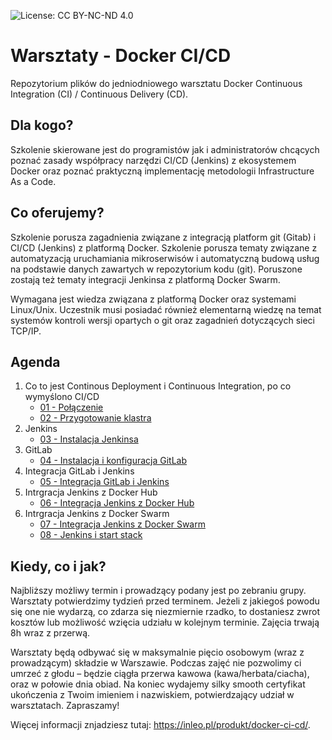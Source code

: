 ![License: CC BY-NC-ND 4.0](https://img.shields.io/badge/License-CC%20BY--NC--ND%204.0-lightgrey.svg)

# Warsztaty - Docker CI/CD
Repozytorium plików do jedniodniowego warsztatu Docker Continuous Integration (CI) / Continuous Delivery (CD).

## Dla kogo?

Szkolenie skierowane jest do programistów jak i administratorów chcących poznać zasady współpracy narzędzi CI/CD (Jenkins) z ekosystemem Docker oraz poznać praktyczną implementację metodologii Infrastructure As a Code.

## Co oferujemy?

Szkolenie porusza zagadnienia związane z integracją platform git (Gitab) i CI/CD (Jenkins) z platformą Docker. Szkolenie porusza tematy związane z automatyzacją uruchamiania mikroserwisów i automatyczną budową usług na podstawie danych zawartych w repozytorium kodu (git). Poruszone zostają też tematy integracji Jenkinsa z platformą Docker Swarm.

Wymagana jest wiedza związana z platformą Docker oraz systemami Linux/Unix. Uczestnik musi posiadać również elementarną wiedzę na temat systemów kontroli wersji opartych o git oraz zagadnień dotyczących sieci TCP/IP.

## Agenda

1. Co to jest Continous Deployment i Continuous Integration, po co wymyślono CI/CD
    * [01 - Połączenie](https://github.com/inleo-pl/Warsztaty-Docker-CI-CD/blob/master/01-Polaczenie.md)
    * [02 - Przygotowanie klastra](https://github.com/inleo-pl/Warsztaty-Docker-CI-CD/blob/master/02-Przygotowanie-klastra.md)
2. Jenkins
    * [03 - Instalacja Jenkinsa](https://github.com/inleo-pl/Warsztaty-Docker-CI-CD/blob/master/03-Instalacja-Jenkinsa.md)
3. GitLab
    * [04 - Instalacja i konfiguracja GitLab](https://github.com/inleo-pl/Warsztaty-Docker-CI-CD/blob/master/04-Instalacja-i-konfiguracja-GitLab.md)
4. Integracja GitLab i Jenkins
    * [05 - Integracja GitLab i Jenkins](https://github.com/inleo-pl/Warsztaty-Docker-CI-CD/blob/master/05-Integracja-GitLab-i-Jenkins.md)
5. Intrgracja Jenkins z Docker Hub
    * [06 - Integracja Jenkins z Docker Hub](https://github.com/inleo-pl/Warsztaty-Docker-CI-CD/blob/master/06-Integracja-Jenkins-z-Docker-Hub.md)
6. Intrgracja Jenkins z Docker Swarm
    * [07 - Integracja Jenkins z Docker Swarm](https://github.com/inleo-pl/Warsztaty-Docker-CI-CD/blob/master/07-Integracja-Jenkins-z-Docker-Swarm.md)
    * [08 - Jenkins i start stack](https://github.com/inleo-pl/Warsztaty-Docker-CI-CD/blob/master/08-Jenkins-i-start-stack.md)

## Kiedy, co i jak?

Najbliższy możliwy termin i prowadzący podany jest po zebraniu grupy. Warsztaty potwierdzimy tydzień przed terminem. Jeżeli z jakiegoś powodu się one nie wydarzą, co zdarza się niezmiernie rzadko, to dostaniesz zwrot kosztów lub możliwość wzięcia udziału w kolejnym terminie. Zajęcia trwają 8h wraz z przerwą.

Warsztaty będą odbywać się w maksymalnie pięcio osobowym (wraz z prowadzącym) składzie w Warszawie. Podczas zajęć nie pozwolimy ci umrzeć z głodu – będzie ciągła przerwa kawowa (kawa/herbata/ciacha), oraz w połowie dnia obiad. Na koniec wydajemy silky smooth certyfikat ukończenia z Twoim imieniem i nazwiskiem, potwierdzający udział w warsztatach. Zapraszamy!

Więcej informacji znjadziesz tutaj: https://inleo.pl/produkt/docker-ci-cd/.
